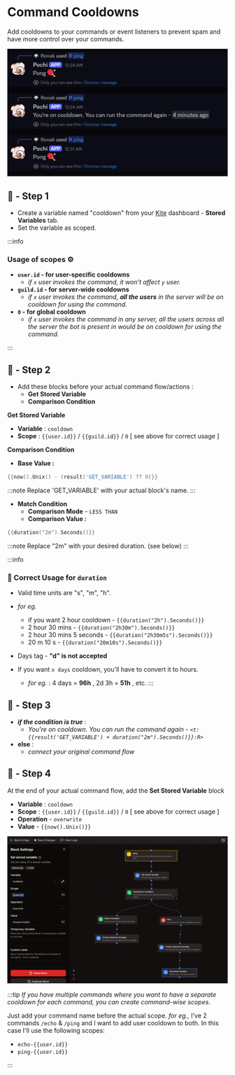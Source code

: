 # Command Cooldowns

Add cooldowns to your commands or event listeners to prevent spam and have more control over your commands.

![Cooldown Result](./img/cooldowns-result.png)

## 📝 - Step 1

- Create a variable named \"cooldown\" from your [Kite](https://kite.onl/) dashboard - **Stored Variables** tab.
- Set the variable as scoped.

:::info
### Usage of scopes ⚙️
 
- **`user.id` - for user-specific cooldowns**
   - _if `x` user invokes the command, it won't affect `y` user._
- **`guild.id` - for server-wide cooldowns**
   - _if `x` user invokes the command, **all the users** in the server will be on cooldown for using the command._
- **`0` - for global cooldown**
   - _if `x` user invokes the command in any server, all the users across all the server the bot is present in would be on cooldown for using the command._

:::

## 📝 - Step 2

- Add these blocks before your actual command flow/actions :
  - **Get Stored Variable**
  - **Comparison Condition**

**Get Stored Variable**
- **Variable** : `cooldown`
- **Scope** : `{{user.id}}` / `{{guild.id}}` / `0` [ see above for correct usage ]

**Comparison Condition**
- **Base Value :**
```go
{{now().Unix() - (result('GET_VARIABLE') ?? 0)}}
```
:::note
Replace 'GET_VARIABLE' with your actual block's name.
:::

- **Match Condition**
  - **Comparison Mode** - `LESS THAN`
  - **Comparison Value :**
```go
{{duration("2m").Seconds()}}
```
:::note
Replace "2m" with your desired duration. (see below)
:::

:::info
### 📌 Correct Usage for `duration`

- Valid time units are \"s\", \"m\", \"h\".
- _for eg._
  - if you want 2 hour cooldown - `{{duration("2h").Seconds()}}`
  - 2 hour 30 mins - `{{duration("2h30m").Seconds()}}`
  - 2 hour 30 mins 5 seconds - `{{duration("2h30m5s").Seconds()}}`
  - 20 m 10 s - `{{duration("20m10s").Seconds()}}`

- Days tag - **\"d\" is not accepted**
- If you want `x days` cooldown, you'll have to convert it to hours.
  - _for eg._ : 4 days = **96h** , 2d 3h = **51h** , etc.
:::

## 📝 - Step 3

- **_if the condition is true_** :
  - _You're on cooldown. You can run the command again - `<t:{{result('GET_VARIABLE') + duration("2m").Seconds()}}:R>`_
- **else** :
  - _connect your original command flow_

## 📝 - Step 4
At the end of your actual command flow, add the **Set Stored Variable** block
- **Variable** : `cooldown`
- **Scope** : `{{user.id}}` / `{{guild.id}}` / `0`  [ see above for correct usage ]
- **Operation** - `overwrite`
- **Value** - `{{now().Unix()}}`

![Cooldown Flow](./img/cooldowns-flow.png)

:::tip
*If you have multiple commands where you want to have a separate cooldown for each command, you can create command-wise scopes.*

Just add your command name before the actual scope. *for eg.,*
I've 2 commands `/echo` & `/ping` and I want to add user cooldown to both. In this case I'll use the following scopes:
   - `echo-{{user.id}}`
   - `ping-{{user.id}}`

:::

